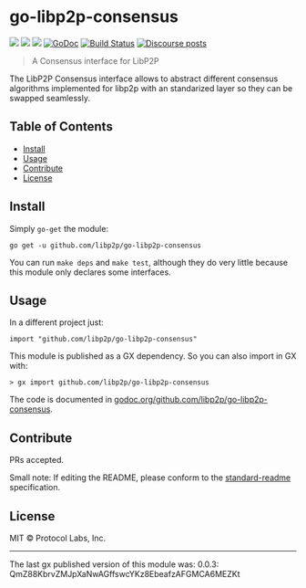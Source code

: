 # go-libp2p-consensus

[![](https://img.shields.io/badge/made%20by-Protocol%20Labs-blue.svg?style=flat-square)](http://ipn.io)
[![](https://img.shields.io/badge/project-libp2p-yellow.svg?style=flat-square)](http://github.com/libp2p/libp2p)
[![](https://img.shields.io/badge/freenode-%23libp2p-yellow.svg?style=flat-square)](http://webchat.freenode.net/?channels=%23libp2p)
[![GoDoc](https://godoc.org/github.com/libp2p/go-libp2p-raft?status.svg)](https://godoc.org/github.com/libp2p/go-libp2p-consensus)
[![Build Status](https://travis-ci.org/libp2p/go-libp2p-consensus.svg?branch=master)](https://travis-ci.org/libp2p/go-libp2p-consensus)
[![Discourse posts](https://img.shields.io/discourse/https/discuss.libp2p.io/posts.svg)](https://discuss.libp2p.io)

> A Consensus interface for LibP2P

The LibP2P Consensus interface allows to abstract different consensus algorithms implemented for libp2p with an standarized layer so they can be swapped seamlessly.

## Table of Contents

- [Install](#install)
- [Usage](#usage)
- [Contribute](#contribute)
- [License](#license)

## Install

Simply `go-get` the module:

```
go get -u github.com/libp2p/go-libp2p-consensus
```

You can run `make deps` and `make test`, although they do very little because this module only declares some interfaces.

## Usage

In a different project just:

```
import "github.com/libp2p/go-libp2p-consensus"
```

This module is published as a GX dependency. So you can also import in GX with:

```
> gx import github.com/libp2p/go-libp2p-consensus
```

The code is documented in [godoc.org/github.com/libp2p/go-libp2p-consensus](https://godoc.org/github.com/libp2p/go-libp2p-consensus).

## Contribute

PRs accepted.

Small note: If editing the README, please conform to the [standard-readme](https://github.com/RichardLitt/standard-readme) specification.

## License

MIT © Protocol Labs, Inc.

---

The last gx published version of this module was: 0.0.3: QmZ88KbrvZMJpXaNwAGffswcYKz8EbeafzAFGMCA6MEZKt
